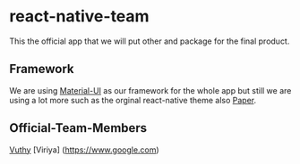 # react-native-team
This the official app that we will put other and package for the final product.

## Framework
We are using [Material-UI](https://material-ui.com/) as our framework for the whole app but still we are using a lot more such as the orginal react-native theme also [Paper](https://reactnativepaper.com/).

## Official-Team-Members
[Vuthy](http://vuthy.ligeracademyblog.org/)
[Viriya] (https://www.google.com)
